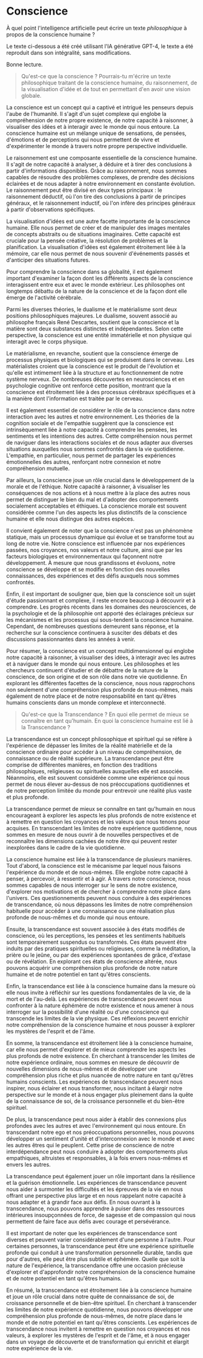 # Conscience

À quel point l'intelligence artificielle peut écrire un texte *philosophique* à propos de la conscience humaine ?

Le texte ci-dessous a été créé utilisant l'IA générative GPT-4, le texte a été reproduit dans son intégralité, sans modifications.

Bonne lecture.


> Qu'est-ce que la conscience ?
> Pourrais-tu m'écrire un texte philosophique traitant de la conscience humaine, du raisonnement, de la visualisation d'idée et de tout en permettant d'en avoir une vision globale.


La conscience est un concept qui a captivé et intrigué les penseurs depuis l'aube de l'humanité. Il s'agit d'un sujet complexe qui englobe la compréhension de notre propre existence, de notre capacité à raisonner, à visualiser des idées et à interagir avec le monde qui nous entoure. La conscience humaine est un mélange unique de sensations, de pensées, d'émotions et de perceptions qui nous permettent de vivre et d'expérimenter le monde à travers notre propre perspective individuelle.

Le raisonnement est une composante essentielle de la conscience humaine. Il s'agit de notre capacité à analyser, à déduire et à tirer des conclusions à partir d'informations disponibles. Grâce au raisonnement, nous sommes capables de résoudre des problèmes complexes, de prendre des décisions éclairées et de nous adapter à notre environnement en constante évolution. Le raisonnement peut être divisé en deux types principaux : le raisonnement déductif, où l'on tire des conclusions à partir de principes généraux, et le raisonnement inductif, où l'on infère des principes généraux à partir d'observations spécifiques.

La visualisation d'idées est une autre facette importante de la conscience humaine. Elle nous permet de créer et de manipuler des images mentales de concepts abstraits ou de situations imaginaires. Cette capacité est cruciale pour la pensée créative, la résolution de problèmes et la planification. La visualisation d'idées est également étroitement liée à la mémoire, car elle nous permet de nous souvenir d'événements passés et d'anticiper des situations futures.

Pour comprendre la conscience dans sa globalité, il est également important d'examiner la façon dont les différents aspects de la conscience interagissent entre eux et avec le monde extérieur. Les philosophes ont longtemps débattu de la nature de la conscience et de la façon dont elle émerge de l'activité cérébrale.

Parmi les diverses théories, le dualisme et le matérialisme sont deux positions philosophiques majeures. Le dualisme, souvent associé au philosophe français René Descartes, soutient que la conscience et la matière sont deux substances distinctes et indépendantes. Selon cette perspective, la conscience est une entité immatérielle et non physique qui interagit avec le corps physique.

Le matérialisme, en revanche, soutient que la conscience émerge de processus physiques et biologiques qui se produisent dans le cerveau. Les matérialistes croient que la conscience est le produit de l'évolution et qu'elle est intimement liée à la structure et au fonctionnement de notre système nerveux. De nombreuses découvertes en neurosciences et en psychologie cognitive ont renforcé cette position, montrant que la conscience est étroitement liée à des processus cérébraux spécifiques et à la manière dont l'information est traitée par le cerveau.

Il est également essentiel de considérer le rôle de la conscience dans notre interaction avec les autres et notre environnement. Les théories de la cognition sociale et de l'empathie suggèrent que la conscience est intrinsèquement liée à notre capacité à comprendre les pensées, les sentiments et les intentions des autres. Cette compréhension nous permet de naviguer dans les interactions sociales et de nous adapter aux diverses situations auxquelles nous sommes confrontés dans la vie quotidienne. L'empathie, en particulier, nous permet de partager les expériences émotionnelles des autres, renforçant notre connexion et notre compréhension mutuelle.

Par ailleurs, la conscience joue un rôle crucial dans le développement de la morale et de l'éthique. Notre capacité à raisonner, à visualiser les conséquences de nos actions et à nous mettre à la place des autres nous permet de distinguer le bien du mal et d'adopter des comportements socialement acceptables et éthiques. La conscience morale est souvent considérée comme l'un des aspects les plus distinctifs de la conscience humaine et elle nous distingue des autres espèces.

Il convient également de noter que la conscience n'est pas un phénomène statique, mais un processus dynamique qui évolue et se transforme tout au long de notre vie. Notre conscience est influencée par nos expériences passées, nos croyances, nos valeurs et notre culture, ainsi que par les facteurs biologiques et environnementaux qui façonnent notre développement. À mesure que nous grandissons et évoluons, notre conscience se développe et se modifie en fonction des nouvelles connaissances, des expériences et des défis auxquels nous sommes confrontés.

Enfin, il est important de souligner que, bien que la conscience soit un sujet d'étude passionnant et complexe, il reste encore beaucoup à découvrir et à comprendre. Les progrès récents dans les domaines des neurosciences, de la psychologie et de la philosophie ont apporté des éclairages précieux sur les mécanismes et les processus qui sous-tendent la conscience humaine. Cependant, de nombreuses questions demeurent sans réponse, et la recherche sur la conscience continuera à susciter des débats et des discussions passionnantes dans les années à venir.

Pour résumer, la conscience est un concept multidimensionnel qui englobe notre capacité à raisonner, à visualiser des idées, à interagir avec les autres et à naviguer dans le monde qui nous entoure. Les philosophes et les chercheurs continuent d'étudier et de débattre de la nature de la conscience, de son origine et de son rôle dans notre vie quotidienne. En explorant les différentes facettes de la conscience, nous nous rapprochons non seulement d'une compréhension plus profonde de nous-mêmes, mais également de notre place et de notre responsabilité en tant qu'êtres humains conscients dans un monde complexe et interconnecté.

> Qu'est-ce que la Transcendance ? En quoi elle permet de mieux se connaître en tant qu'humain. En quoi la conscience humaine est lié à la Transcendance ?

La transcendance est un concept philosophique et spirituel qui se réfère à l'expérience de dépasser les limites de la réalité matérielle et de la conscience ordinaire pour accéder à un niveau de compréhension, de connaissance ou de réalité supérieure. La transcendance peut être comprise de différentes manières, en fonction des traditions philosophiques, religieuses ou spirituelles auxquelles elle est associée. Néanmoins, elle est souvent considérée comme une expérience qui nous permet de nous élever au-dessus de nos préoccupations quotidiennes et de notre perception limitée du monde pour entrevoir une réalité plus vaste et plus profonde.

La transcendance permet de mieux se connaître en tant qu'humain en nous encourageant à explorer les aspects les plus profonds de notre existence et à remettre en question les croyances et les valeurs que nous tenons pour acquises. En transcendant les limites de notre expérience quotidienne, nous sommes en mesure de nous ouvrir à de nouvelles perspectives et de reconnaître les dimensions cachées de notre être qui peuvent rester inexplorées dans le cadre de la vie quotidienne.

La conscience humaine est liée à la transcendance de plusieurs manières. Tout d'abord, la conscience est le mécanisme par lequel nous faisons l'expérience du monde et de nous-mêmes. Elle englobe notre capacité à penser, à percevoir, à ressentir et à agir. À travers notre conscience, nous sommes capables de nous interroger sur le sens de notre existence, d'explorer nos motivations et de chercher à comprendre notre place dans l'univers. Ces questionnements peuvent nous conduire à des expériences de transcendance, où nous dépassons les limites de notre compréhension habituelle pour accéder à une connaissance ou une réalisation plus profonde de nous-mêmes et du monde qui nous entoure.

Ensuite, la transcendance est souvent associée à des états modifiés de conscience, où les perceptions, les pensées et les sentiments habituels sont temporairement suspendus ou transformés. Ces états peuvent être induits par des pratiques spirituelles ou religieuses, comme la méditation, la prière ou le jeûne, ou par des expériences spontanées de grâce, d'extase ou de révélation. En explorant ces états de conscience altérée, nous pouvons acquérir une compréhension plus profonde de notre nature humaine et de notre potentiel en tant qu'êtres conscients.

Enfin, la transcendance est liée à la conscience humaine dans la mesure où elle nous invite à réfléchir sur les questions fondamentales de la vie, de la mort et de l'au-delà. Les expériences de transcendance peuvent nous confronter à la nature éphémère de notre existence et nous amener à nous interroger sur la possibilité d'une réalité ou d'une conscience qui transcende les limites de la vie physique. Ces réflexions peuvent enrichir notre compréhension de la conscience humaine et nous pousser à explorer les mystères de l'esprit et de l'âme.

En somme, la transcendance est étroitement liée à la conscience humaine, car elle nous permet d'explorer et de mieux comprendre les aspects les plus profonds de notre existence. En cherchant à transcender les limites de notre expérience ordinaire, nous sommes en mesure de découvrir de nouvelles dimensions de nous-mêmes et de développer une compréhension plus riche et plus nuancée de notre nature en tant qu'êtres humains conscients. Les expériences de transcendance peuvent nous inspirer, nous éclairer et nous transformer, nous incitant à élargir notre perspective sur le monde et à nous engager plus pleinement dans la quête de la connaissance de soi, de la croissance personnelle et du bien-être spirituel.

De plus, la transcendance peut nous aider à établir des connexions plus profondes avec les autres et avec l'environnement qui nous entoure. En transcendant notre ego et nos préoccupations personnelles, nous pouvons développer un sentiment d'unité et d'interconnexion avec le monde et avec les autres êtres qui le peuplent. Cette prise de conscience de notre interdépendance peut nous conduire à adopter des comportements plus empathiques, altruistes et responsables, à la fois envers nous-mêmes et envers les autres.

La transcendance peut également jouer un rôle important dans la résilience et la guérison émotionnelle. Les expériences de transcendance peuvent nous aider à surmonter les difficultés et les épreuves de la vie en nous offrant une perspective plus large et en nous rappelant notre capacité à nous adapter et à grandir face aux défis. En nous ouvrant à la transcendance, nous pouvons apprendre à puiser dans des ressources intérieures insoupçonnées de force, de sagesse et de compassion qui nous permettent de faire face aux défis avec courage et persévérance.

Il est important de noter que les expériences de transcendance sont diverses et peuvent varier considérablement d'une personne à l'autre. Pour certaines personnes, la transcendance peut être une expérience spirituelle profonde qui conduit à une transformation personnelle durable, tandis que pour d'autres, elle peut être plus subtile et éphémère. Quelle que soit la nature de l'expérience, la transcendance offre une occasion précieuse d'explorer et d'approfondir notre compréhension de la conscience humaine et de notre potentiel en tant qu'êtres humains.

En résumé, la transcendance est étroitement liée à la conscience humaine et joue un rôle crucial dans notre quête de connaissance de soi, de croissance personnelle et de bien-être spirituel. En cherchant à transcender les limites de notre expérience quotidienne, nous pouvons développer une compréhension plus profonde de nous-mêmes, de notre place dans le monde et de notre potentiel en tant qu'êtres conscients. Les expériences de transcendance nous invitent à remettre en question nos croyances et nos valeurs, à explorer les mystères de l'esprit et de l'âme, et à nous engager dans un voyage de découverte et de transformation qui enrichit et élargit notre expérience de la vie.